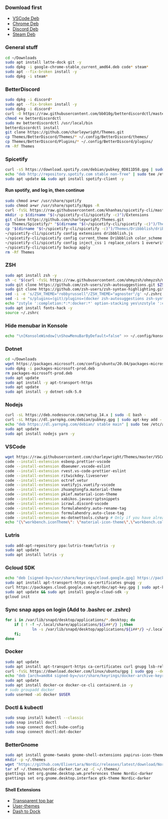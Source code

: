 
### Download first
* [VSCode Deb](https://code.visualstudio.com/docs/?dv=linux64_deb)
* [Chrome Deb](https://dl.google.com/linux/direct/google-chrome-stable_current_amd64.deb)
* [Discord Deb](https://discord.com/api/download?platform=linux&format=deb)
* [Steam Deb](https://cdn.akamai.steamstatic.com/client/installer/steam.deb)

### General stuff
```bash
cd ~/Downloads
sudo apt install latte-dock git -y
sudo dpkg -i google-chrome-stable_current_amd64.deb code* steam*
sudo apt --fix-broken install -y
sudo dpkg -i steam*
```

### BetterDiscord
```bash
sudo dpkg -i discord*
sudo apt --fix-broken install -y
sudo dpkg -i discord*
curl -O https://raw.githubusercontent.com/bb010g/betterdiscordctl/master/betterdiscordctl
chmod +x betterdiscordctl
sudo mv betterdiscordctl /usr/local/bin
betterdiscordctl install
git clone https://github.com/charleywright/Themes.git
cp Themes/BetterDiscord/Themes/* ~/.config/BetterDiscord/themes/
cp Themes/BetterDiscord/Plugins/* ~/.config/BetterDiscord/plugins/
rm -Rf Themes
```

### Spicetify
```bash
curl -sS https://download.spotify.com/debian/pubkey_0D811D58.gpg | sudo apt-key add -
echo "deb http://repository.spotify.com stable non-free" | sudo tee /etc/apt/sources.list.d/spotify.list
sudo apt update && sudo apt install spotify-client -y
```
#### Run spotify, and log in, then continue
```bash
sudo chmod a+wr /usr/share/spotify
sudo chmod a+wr /usr/share/spotify/Apps -R
curl -fsSL https://raw.githubusercontent.com/khanhas/spicetify-cli/master/install.sh | sh
mkdir -p $(dirname "$(~/spicetify-cli/spicetify -c)")/Extensions
git clone https://github.com/charleywright/Themes.git
cp Themes/Spicetify/* "$(dirname "$(~/spicetify-cli/spicetify -c)")/Themes" -r
cp "$(dirname "$(~/spicetify-cli/spicetify -c)")/Themes/Dribbblish/dribbblish.js" "$(dirname "$(~/spicetify-cli/spicetify -c)")/Extensions"
~/spicetify-cli/spicetify config extensions dribbblish.js
~/spicetify-cli/spicetify config current_theme Dribbblish color_scheme base
~/spicetify-cli/spicetify config inject_css 1 replace_colors 1 overwrite_assets 1
~/spicetify-cli/spicetify backup apply
rm -Rf Themes
```

### ZSH
```bash
sudo apt install zsh -y
sh -c "$(curl -fsSL https://raw.githubusercontent.com/ohmyzsh/ohmyzsh/master/tools/install.sh)"
sudo git clone https://github.com/zsh-users/zsh-autosuggestions.git $ZSH_CUSTOM/plugins/zsh-autosuggestions
sudo git clone https://github.com/zsh-users/zsh-syntax-highlighting.git $ZSH_CUSTOM/plugins/zsh-syntax-highlighting
sed -i -e 's/ZSH_THEME="robbyrussell"/ZSH_THEME="agnoster"/g' ~/.zshrc
sed -i -e "s/plugins=(git)/plugins=(docker zsh-autosuggestions zsh-syntax-highlighting)/g" ~/.zshrc
echo "zstyle ':completion:*:*:docker:*' option-stacking yes\nzstyle ':completion:*:*:docker-*:*' option-stacking yes" >> ~/.zshrc
sudo apt install fonts-hack -y
source ~/.zshrc
```

### Hide menubar in Konsole
```bash
echo "\n[KonsoleWindow]\nShowMenuBarByDefault=false" >> ~/.config/konsolerc
```

### Dotnet
```bash
cd ~/Downloads
wget https://packages.microsoft.com/config/ubuntu/20.04/packages-microsoft-prod.deb -O packages-microsoft-prod.deb
sudo dpkg -i packages-microsoft-prod.deb
rm packages-microsoft-prod.deb
sudo apt update
sudo apt install -y apt-transport-https
sudo apt update
sudo apt install -y dotnet-sdk-5.0

```

### Nodejs
```bash
curl -sL https://deb.nodesource.com/setup_14.x | sudo -E bash -
curl -sL https://dl.yarnpkg.com/debian/pubkey.gpg | sudo apt-key add -
echo "deb https://dl.yarnpkg.com/debian/ stable main" | sudo tee /etc/apt/sources.list.d/yarn.list
sudo apt update
sudo apt install nodejs yarn -y
```

### VSCode
```bash
wget https://raw.githubusercontent.com/charleywright/Themes/master/VSCode/Keybinds.json -O ~/.config/Code/User/keybindings.json
code --install-extension esbenp.prettier-vscode
code --install-extension dbaeumer.vscode-eslint
code --install-extension rvest.vs-code-prettier-eslint
code --install-extension ritwickdey.liveserver
code --install-extension octref.vetur
code --install-extension vuetifyjs.vuetify-vscode
code --install-extension zhuangtongfa.material-theme
code --install-extension pkief.material-icon-theme
code --install-extension xabikos.javascriptsnippets
code --install-extension icrawl.discord-vscode
code --install-extension formulahendry.auto-rename-tag
code --install-extension formulahendry.auto-close-tag
code --install-extension ms-dotnettools.csharp # Only if you have already installed the dotnet CLI
echo "{\"workbench.iconTheme\": \"material-icon-theme\",\"workbench.colorTheme\": \"One Dark Pro\"}" > ~/.config/Code/User/settings.json
```

### Lutris
```bash
sudo add-apt-repository ppa:lutris-team/lutris -y
sudo apt update
sudo apt install lutris -y
```

### Gcloud SDK
```bash
echo "deb [signed-by=/usr/share/keyrings/cloud.google.gpg] https://packages.cloud.google.com/apt cloud-sdk main" | sudo tee -a /etc/apt/sources.list.d/google-cloud-sdk.list
sudo apt install apt-transport-https ca-certificates gnupg -y
curl https://packages.cloud.google.com/apt/doc/apt-key.gpg | sudo apt-key --keyring /usr/share/keyrings/cloud.google.gpg add -
sudo apt update && sudo apt install google-cloud-sdk -y
gcloud init
```

### Sync snap apps on login (Add to .bashrc or .zshrc)
```bash
for i in /var/lib/snapd/desktop/applications/*.desktop; do
    if [ ! -f ~/.local/share/applications/${i##*/} ];then
            ln -s /var/lib/snapd/desktop/applications/${i##*/} ~/.local/share/applications/${i##*/};
    fi;
done
```

### Docker
```bash
sudo apt update
sudo apt install apt-transport-https ca-certificates curl gnupg lsb-release -y
curl -fsSL https://download.docker.com/linux/ubuntu/gpg | sudo gpg --dearmor -o /usr/share/keyrings/docker-archive-keyring.gpg
echo "deb [arch=amd64 signed-by=/usr/share/keyrings/docker-archive-keyring.gpg] https://download.docker.com/linux/ubuntu $(lsb_release -cs) stable" | sudo tee /etc/apt/sources.list.d/docker.list > /dev/null
sudo apt update
sudo apt install docker-ce docker-ce-cli containerd.io -y
# sudo groupadd docker
sudo usermod -aG docker $USER
```


### Doctl & kubectl
```bash
sudo snap install kubectl --classic
sudo snap install doctl
sudo snap connect doctl:kube-config
sudo snap connect doctl:dot-docker
```

### BetterGnome
```bash
sudo apt install gnome-tweaks gnome-shell-extensions papirus-icon-theme plank -y
mkdir -p ~/.themes
wget "https://github.com/EliverLara/Nordic/releases/latest/download/Nordic-darker.tar.xz" -O ~/.themes/nordic-darker.tar.xz
tar xf ~/.themes/nordic-darker.tar.xz -C ~/.themes/
gsettings set org.gnome.desktop.wm.preferences theme Nordic-darker
gsettings set org.gnome.desktop.interface gtk-theme Nordic-darker
```

#### Shell Extensions
* [Transparent top bar](https://extensions.gnome.org/extension/3960/transparent-top-bar-adjustable-transparency/)
* [User-themes](https://extensions.gnome.org/extension/19/user-themes/)
* [Dash to Dock](https://extensions.gnome.org/extension/307/dash-to-dock/)
